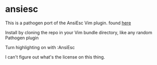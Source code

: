 # ansiesc

This is a pathogen port of the AnsiEsc Vim plugin. found [here](http://vim.sourceforge.net/scripts/script.php?script_id=302)

Install by cloning the repo in your Vim bundle directory, like any random Pathogen plugin

Turn highlighting on with :AnsiEsc

I can't figure out what's the license on this thing.

